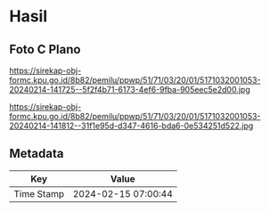 # Hasil

## Foto C Plano

https://sirekap-obj-formc.kpu.go.id/8b82/pemilu/ppwp/51/71/03/20/01/5171032001053-20240214-141725--5f2f4b71-6173-4ef6-9fba-905eec5e2d00.jpg

https://sirekap-obj-formc.kpu.go.id/8b82/pemilu/ppwp/51/71/03/20/01/5171032001053-20240214-141812--31f1e95d-d347-4616-bda6-0e534251d522.jpg


## Metadata

| Key        | Value               |
| ---------- | ------------------- |
| Time Stamp | 2024-02-15 07:00:44 |




